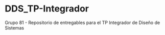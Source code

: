 # DDS_TP-Integrador
Grupo 81 - Repositorio de entregables para el TP Integrador de Diseño de Sistemas
